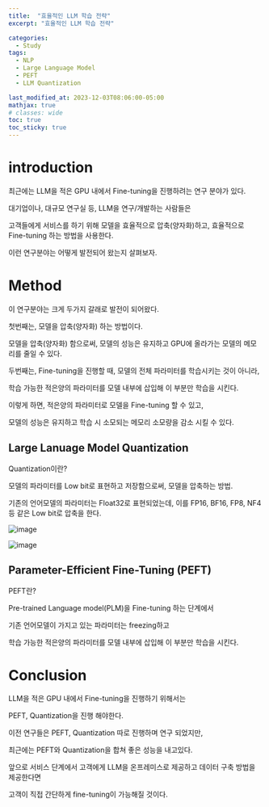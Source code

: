 ```yaml
---
title:  "효율적인 LLM 학습 전략"
excerpt: "효율적인 LLM 학습 전략"

categories:
  - Study
tags:
  - NLP
  - Large Language Model
  - PEFT
  - LLM Quantization

last_modified_at: 2023-12-03T08:06:00-05:00
mathjax: true
# classes: wide
toc: true
toc_sticky: true
---
```


# **introduction**

최근에는 LLM을 적은 GPU 내에서 Fine-tuning을 진행하려는 연구 분야가 있다.

대기업이나, 대규모 연구실 등, LLM을 연구/개발하는 사람들은

고객들에게 서비스를 하기 위해 모델을 효율적으로 압축(양자화)하고, 효율적으로 Fine-tuning 하는 방법을 사용한다.

이런 연구분야는 어떻게 발전되어 왔는지 살펴보자.


# **Method**

이 연구분야는 크게 두가지 갈래로 발전이 되어왔다. 

첫번째는, 모델을 압축(양자화) 하는 방법이다.

모델을 압축(양자화) 함으로써, 모델의 성능은 유지하고 GPU에 올라가는 모델의 메모리를 줄일 수 있다. 

두번째는, Fine-tuning을 진행할 때, 모델의 전체 파라미터를 학습시키는 것이 아니라, 

학습 가능한 적은양의 파라미터를 모델 내부에 삽입해 이 부분만 학습을 시킨다.

이렇게 하면, 적은양의 파라미터로 모델을 Fine-tuning 할 수 있고, 

모델의 성능은 유지하고 학습 시 소모되는 메모리 소모량을 감소 시킬 수 있다. 

## **Large Lanuage Model Quantization**

Quantization이란? 

모델의 파라미터를 Low bit로 표현하고 저장함으로써, 모델을 압축하는 방법.

기존의 언어모델의 파라미터는 Float32로 표현되었는데, 이를 FP16, BF16, FP8, NF4 등 같은 Low bit로 압축을 한다. 

![image](https://github.com/momozzing/KLUE-TOD/assets/60643542/04672591-7ef7-48d4-94c9-6edfef2a35a1)

![image](https://github.com/momozzing/KLUE-TOD/assets/60643542/105db370-8b01-481e-8551-2ce1cdeb9df3)

## **Parameter-Efficient Fine-Tuning (PEFT)**

PEFT란?

Pre-trained Language model(PLM)을 Fine-tuning 하는 단계에서 

기존 언어모델이 가지고 있는 파라미터는 freezing하고 

학습 가능한 적은양의 파라미터를 모델 내부에 삽입해 이 부분만 학습을 시킨다.




# **Conclusion**

LLM을 적은 GPU 내에서 Fine-tuning을 진행하기 위해서는 

PEFT, Quantization을 진행 해야한다. 

이전 연구들은 PEFT, Quantization 따로 진행하며 연구 되었지만,

최근에는 PEFT와 Quantization을 합쳐 좋은 성능을 내고있다.

앞으로 서비스 단계에서 고객에게 LLM을 온프레미스로 제공하고 데이터 구축 방법을 제공한다면

고객이 직접 간단하게 fine-tuning이 가능해질 것이다.

